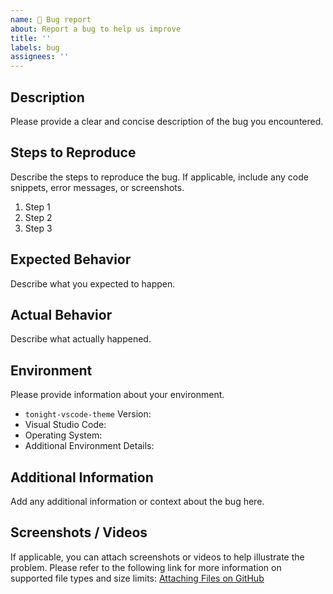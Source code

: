 ```yaml
---
name: 🐞 Bug report
about: Report a bug to help us improve
title: ''
labels: bug
assignees: ''
---
```


<!--
Please provide a clear and concise description of the bug you encountered.

If your issue doesn't follow the provided template, it may be closed without comment.

For bug reports, please create a "Discussion" using the "Bug Reports" category:
[Create a new discussion](https://github.com/thisisclickstudio/tonight-vscode-theme/discussions/new?category=bug-reports)

Note: Please delete this placeholder text.
-->

## Description

Please provide a clear and concise description of the bug you encountered.

## Steps to Reproduce

Describe the steps to reproduce the bug. If applicable, include any code snippets, error messages, or screenshots.

1. Step 1
2. Step 2
3. Step 3

## Expected Behavior

Describe what you expected to happen.

## Actual Behavior

Describe what actually happened.

## Environment

Please provide information about your environment.

- `tonight-vscode-theme` Version: <!-- Specify the version of `tonight-vscode-theme` you are using -->
- Visual Studio Code: <!-- Specify the version of `Visual Studio Code` you are using here -->
- Operating System: <!-- Specify the operating system you encountered the bug on -->
- Additional Environment Details: <!-- Add any other relevant environment details -->

## Additional Information

Add any additional information or context about the bug here.

## Screenshots / Videos

If applicable, you can attach screenshots or videos to help illustrate the problem. Please refer to the following link for more information on supported file types and size limits:
[Attaching Files on GitHub](https://docs.github.com/en/github/writing-on-github/working-with-advanced-formatting/attaching-files)
